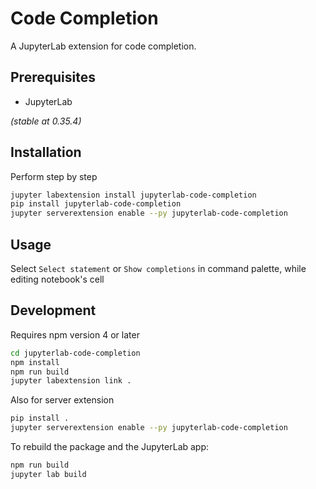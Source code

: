 # Code Completion

A JupyterLab extension for code completion.

## Prerequisites

* JupyterLab 

*(stable at 0.35.4)*

## Installation
Perform step by step
```bash
jupyter labextension install jupyterlab-code-completion
pip install jupyterlab-code-completion
jupyter serverextension enable --py jupyterlab-code-completion
```

## Usage
Select `Select statement` or `Show completions` in command palette, while editing notebook's cell


## Development
Requires npm version 4 or later

```bash
cd jupyterlab-code-completion
npm install
npm run build
jupyter labextension link .
```
Also for server extension
```bash
pip install .
jupyter serverextension enable --py jupyterlab-code-completion
```

To rebuild the package and the JupyterLab app:

```bash
npm run build
jupyter lab build
```
